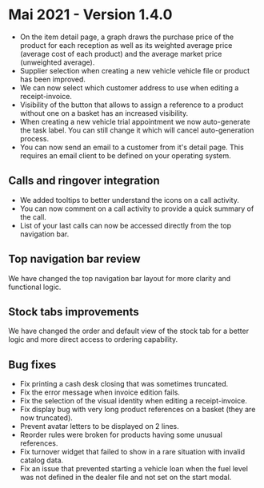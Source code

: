 # Mai 2021 - Version 1.4.0

- On the item detail page, a graph draws the purchase price of the product for each reception as well as its weighted average price (average cost of each product) and the average market price (unweighted average).
- Supplier selection when creating a new vehicle vehicle file or product has been improved.
- We can now select which customer address to use when editing a receipt-invoice.
- Visibility of the button that allows to assign a reference to a product without one on a basket has an increased visibility.
- When creating a new vehicle trial appointment we now auto-generate the task label. You can still change it which will cancel auto-generation process.
- You can now send an email to a customer from it's detail page. This requires an email client to be defined on your operating system.

## Calls and ringover integration

- We added tooltips to better understand the icons on a call activity.
- You can now comment on a call activity to provide a quick summary of the call.
- List of your last calls can now be accessed directly from the top navigation bar.

## Top navigation bar review

We have changed the top navigation bar layout for more clarity and functional logic.

## Stock tabs improvements

We have changed the order and default view of the stock tab for a better logic and more direct access to ordering capability.

## Bug fixes

- Fix printing a cash desk closing that was sometimes truncated.
- Fix the error message when invoice edition fails.
- Fix the selection of the visual identity when editing a receipt-invoice.
- Fix display bug with very long product references on a basket (they are now truncated).
- Prevent avatar letters to be displayed on 2 lines.
- Reorder rules were broken for products having some unusual references.
- Fix turnover widget that failed to show in a rare situation with invalid catalog data.
- Fix an issue that prevented starting a vehicle loan when the fuel level was not defined in the dealer file and not set on the start modal.
